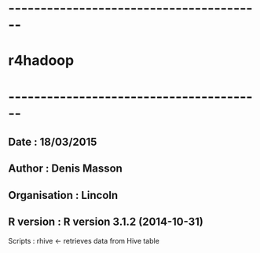 # ----------------------------------------
# r4hadoop
# ----------------------------------------
Date : 18/03/2015
----------------------------------------
Author : Denis Masson
----------------------------------------
Organisation : Lincoln
----------------------------------------
R version : R version 3.1.2 (2014-10-31)
----------------------------------------
Scripts : rhive <- retrieves data from Hive table


